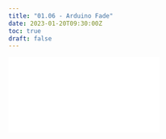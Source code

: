 ```yaml
---
title: "01.06 - Arduino Fade"
date: 2023-01-20T09:30:00Z
toc: true
draft: false
---
```


![Link to included file content](../../../../arduino/arduino-fade.md)
